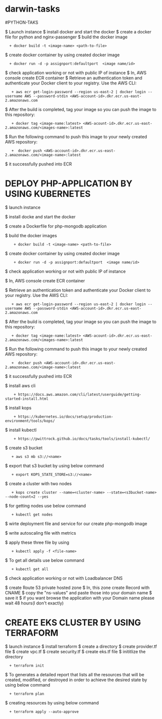 # darwin-tasks
#PYTHON-TAKS

$ Launch instance
$ install docker and start the docker 
$  create a docker file for python and nginx-passenger
$  build the docker image
      
      + docker build -t <image-name> <path-to-file>
      
$ create docker container by using  created docker image
      
      + docker run -d -p assignport:defaultport  <image name/id>
      
$ check application working or not with public IP of instance
$ In, AWS console create ECR container
$  Retrieve an authentication token and authenticate your Docker client to your registry.
Use the AWS CLI:
       
       + aws ecr get-login-password --region us-east-2 | docker login --username AWS --password-stdin <AWS-account-id>.dkr.ecr.us-east-2.amazonaws.com
    
$  After the build is completed, tag your image so you can push the image to this repository:
       
       + docker tag <image-name:latest> <AWS-acount-id>.dkr.ecr.us-east-2.amazonaws.com/<images-name>:latest
$ Run the following command to push this image to your newly created AWS repository:
       
       +  docker push <AWS-account-id>.dkr.ecr.us-east-2.amazonaws.com/<image-name>:latest

$ it successfully pushed into ECR 



# DEPLOY PHP-APPLICATION BY USING KUBERNETES

$ launch instance

$  install docke and start the docker

$  create a Dockerfile for php-mongodb application

$  build the docker images 
        
        + docker build -t <image-name> <path-to-file>

$  create docker container by using created docker image
        
        + docker run -d -p assignport:defaultport  <image name/id>

$ check application working or not with public IP of instance

$ In, AWS console create ECR container

$  Retrieve an authentication token and authenticate your Docker client to your registry.
Use the AWS CLI:
       
       + aws ecr get-login-password --region us-east-2 | docker login --username AWS --password-stdin <AWS-account-id>.dkr.ecr.us-east-2.amazonaws.com
    
$  After the build is completed, tag your image so you can push the image to this repository:
       
       + docker tag <image-name:latest> <AWS-acount-id>.dkr.ecr.us-east-2.amazonaws.com/<images-name>:latest

$ Run the following command to push this image to your newly created AWS repository:
       
       +  docker push <AWS-account-id>.dkr.ecr.us-east-2.amazonaws.com/<image-name>:latest

$ it successfully pushed into ECR 


$ install aws cli
        
        + https://docs.aws.amazon.com/cli/latest/userguide/getting-started-install.html
$ install kops 
        
        + https://kubernetes.io/docs/setup/production-environment/tools/kops/
$ install kubectl
        
        + https://pwittrock.github.io/docs/tasks/tools/install-kubectl/
$ create s3 bucket 
       
       + aws s3 mb s3://<name>
$ export that s3 bucket by using below command
       
       + export KOPS_STATE_STORE=s3://<name>
$ create a cluster with two nodes
       
       + kops create cluster --name=<cluster-name> --state=<s3bucket-name> --node-count=2 --yes
$ for getting nodes use below command
       
       + kubectl get nodes

$ wirte deployment file and service for our create php-mongodb image 

$ write autoscaling file with metrics

$ apply these three file by using
       
       + kubectl apply -f <file-name>
$ To get all details use below command
       
       + kubectl get all
$ check application working or not with Loadbalancer DNS


$ create Route 53 private hosted zone 
$ In, this zone create Record with CNAME 
$ copy the "ns-values" and paste those into your domain name 
$ save it
$ if you want browse the application with your Domain name please wait 48 hours(I don't exactly)
  
      
# CREATE EKS CLUSTER BY USING TERRAFORM
      
 $ launch instance
 $ install terraform 
 $ create a directory
 $ create provider.tf file 
 $ create vpc.tf
 $ create security.tf
 $ create eks.tf file
 $ inititlize the directory
      
      + terraform init
 $ To generates a detailed report that lists all the resources that will be created, modified, or destroyed in order to achieve the desired state by using below command
      
      + terraform plan
 $ creating resources by using below command
      
      + terraform apply --auto-approve

